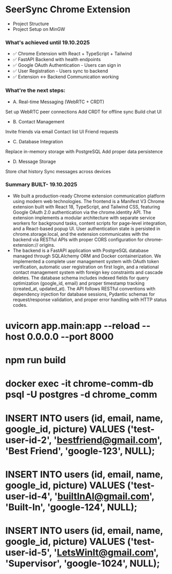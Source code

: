 # SeerSync Chrome Extension
- Project Structure
- Project Setup on MinGW
### What's achieved until 19.10.2025
- ✅ Chrome Extension with React + TypeScript + Tailwind
- ✅ FastAPI Backend with health endpoints
- ✅ Google OAuth Authentication - Users can sign in
- ✅ User Registration - Users sync to backend
- ✅ Extension ↔ Backend Communication working

### What're the next steps:
- A. Real-time Messaging (WebRTC + CRDT)

Set up WebRTC peer connections
Add CRDT for offline sync
Build chat UI

- B. Contact Management

Invite friends via email
Contact list UI
Friend requests

- C. Database Integration

Replace in-memory storage with PostgreSQL
Add proper data persistence

- D. Message Storage

Store chat history
Sync messages across devices


### Summary BUILT- 19.10.2025 
- We built a production-ready Chrome extension communication platform using modern web technologies. The frontend is a Manifest V3 Chrome extension built with React 18, TypeScript, and Tailwind CSS, featuring Google OAuth 2.0 authentication via the chrome.identity API. The extension implements a modular architecture with separate service workers for background tasks, content scripts for page-level integration, and a React-based popup UI. User authentication state is persisted in chrome.storage.local, and the extension communicates with the backend via RESTful APIs with proper CORS configuration for chrome-extension:// origins.
- The backend is a FastAPI application with PostgreSQL database managed through SQLAlchemy ORM and Docker containerization. We implemented a complete user management system with OAuth token verification, automatic user registration on first login, and a relational contact management system with foreign key constraints and cascade deletes. The database schema includes indexed fields for query optimization (google_id, email) and proper timestamp tracking (created_at, updated_at). The API follows RESTful conventions with dependency injection for database sessions, Pydantic schemas for request/response validation, and proper error handling with HTTP status codes.

# uvicorn app.main:app --reload --host 0.0.0.0 --port 8000
# npm run build
# docker exec -it chrome-comm-db psql -U postgres -d chrome_comm
# INSERT INTO users (id, email, name, google_id, picture) VALUES ('test-user-id-2', 'bestfriend@gmail.com', 'Best Friend', 'google-123', NULL);
# INSERT INTO users (id, email, name, google_id, picture) VALUES ('test-user-id-4', 'builtInAI@gmail.com', 'Built-In', 'google-124', NULL);
# INSERT INTO users (id, email, name, google_id, picture) VALUES ('test-user-id-5', 'LetsWinIt@gmail.com', 'Supervisor', 'google-1024', NULL);